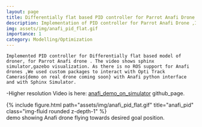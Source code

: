 ```yaml
---
layout: page
title: Differentially flat based PID controller for Parrot Anafi Drone 
description: Implementation of PID controller for Parrot Anafi Drone ,Integrated with ROS, Opti Track Cameras Capture and Sphinx Simulator
img: assets/img/anafi_pid_flat.gif
importance: 1
category: Modelling/Optimization
---
```

`Implemented PID controller for Differentially flat based model of droner, for Parrot Anafi drone . The video shows sphinx simulator,gazebo visualization. As there is no ROS support for Anafi drones ,We used custom packages to interact with Opti Track Cameras{demo on real drone coming soon} with Anafi python interface and with Sphinx Simulator.` <br/>


-Higher resolution Video is here:
<a href="assets/video/anafi_pid_flat.mp4">anafi_demo_on_simulator</a> github_page.

<div class="row">
    <div class="col-sm mt-3 mt-md-0">
        {% include figure.html path="assets/img/anafi_pid_flat.gif" title="anafi_pid" class="img-fluid rounded z-depth-1" %}
    </div>
</div>
<div class="caption">
    demo showing Anafi drone flying towards desired goal position.
</div>
